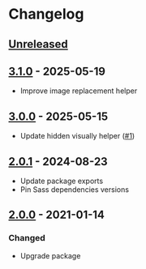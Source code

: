 # Changelog

## [Unreleased][]

## [3.1.0][] - 2025-05-19

-   Improve image replacement helper

## [3.0.0][] - 2025-05-15

-   Update hidden visually helper
    ([#1](https://github.com/niksy/blazer-utils/issues/1))

## [2.0.1][] - 2024-08-23

-   Update package exports
-   Pin Sass dependencies versions

## [2.0.0][] - 2021-01-14

### Changed

-   Upgrade package

[unreleased]: https://github.com/niksy/blazer-utils/compare/v2.0.0...HEAD
[2.0.0]: https://github.com/niksy/blazer-utils/tree/v2.0.0
[Unreleased]: https://github.com/niksy/blazer-utils/compare/v3.1.0...HEAD
[3.1.0]: https://github.com/niksy/blazer-utils/compare/v3.0.0...v3.1.0
[3.0.0]: https://github.com/niksy/blazer-utils/compare/v2.0.1...v3.0.0
[2.0.1]: https://github.com/niksy/blazer-utils/tree/v2.0.1
